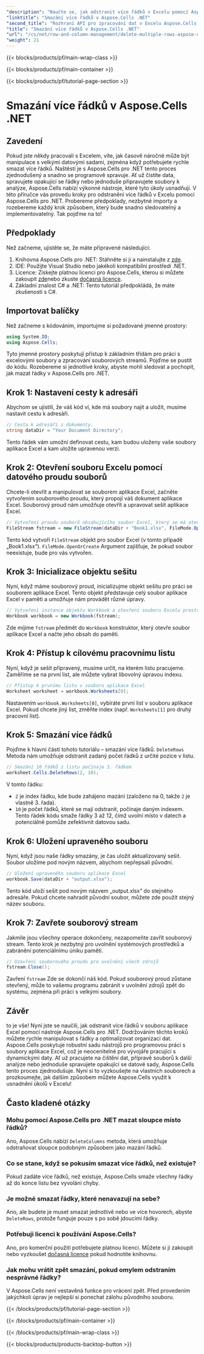 ```yaml
---
"description": "Naučte se, jak odstranit více řádků v Excelu pomocí Aspose.Cells pro .NET. Tato podrobná příručka krok za krokem zahrnuje předpoklady, příklady kódování a nejčastější dotazy pro vývojáře."
"linktitle": "Smazání více řádků v Aspose.Cells .NET"
"second_title": "Rozhraní API pro zpracování dat v Excelu Aspose.Cells v .NET"
"title": "Smazání více řádků v Aspose.Cells .NET"
"url": "/cs/net/row-and-column-management/delete-multiple-rows-aspose-cells/"
"weight": 21
---
```


{{< blocks/products/pf/main-wrap-class >}}

{{< blocks/products/pf/main-container >}}

{{< blocks/products/pf/tutorial-page-section >}}

# Smazání více řádků v Aspose.Cells .NET

## Zavedení
Pokud jste někdy pracovali s Excelem, víte, jak časově náročné může být manipulace s velkými datovými sadami, zejména když potřebujete rychle smazat více řádků. Naštěstí je s Aspose.Cells pro .NET tento proces zjednodušený a snadno se programově spravuje. Ať už čistíte data, spravujete opakující se řádky nebo jednoduše připravujete soubory k analýze, Aspose.Cells nabízí výkonné nástroje, které tyto úkoly usnadňují.
V této příručce vás provedu kroky pro odstranění více řádků v Excelu pomocí Aspose.Cells pro .NET. Probereme předpoklady, nezbytné importy a rozebereme každý krok způsobem, který bude snadno sledovatelný a implementovatelný. Tak pojďme na to!
## Předpoklady
Než začneme, ujistěte se, že máte připravené následující:
1. Knihovna Aspose.Cells pro .NET: Stáhněte si ji a nainstalujte z [zde](https://releases.aspose.com/cells/net/).
2. IDE: Použijte Visual Studio nebo jakékoli kompatibilní prostředí .NET.
3. Licence: Získejte platnou licenci pro Aspose.Cells, kterou si můžete zakoupit [zde](https://purchase.aspose.com/buy)nebo zkuste [dočasná licence](https://purchase.aspose.com/temporary-license/).
4. Základní znalost C# a .NET: Tento tutoriál předpokládá, že máte zkušenosti s C#.
## Importovat balíčky
Než začneme s kódováním, importujme si požadované jmenné prostory:
```csharp
using System.IO;
using Aspose.Cells;
```
Tyto jmenné prostory poskytují přístup k základním třídám pro práci s excelovými soubory a zpracování souborových streamů.
Pojďme se pustit do kódu. Rozebereme si jednotlivé kroky, abyste mohli sledovat a pochopit, jak mazat řádky v Aspose.Cells pro .NET.
## Krok 1: Nastavení cesty k adresáři
Abychom se ujistili, že váš kód ví, kde má soubory najít a uložit, musíme nastavit cestu k adresáři.
```csharp
// Cesta k adresáři s dokumenty.
string dataDir = "Your Document Directory";
```
Tento řádek vám umožní definovat cestu, kam budou uloženy vaše soubory aplikace Excel a kam uložíte upravenou verzi.
## Krok 2: Otevření souboru Excelu pomocí datového proudu souborů
Chcete-li otevřít a manipulovat se souborem aplikace Excel, začněte vytvořením souborového proudu, který propojí váš dokument aplikace Excel. Souborový proud nám umožňuje otevřít a upravovat sešit aplikace Excel.
```csharp
// Vytvoření proudu souborů obsahujícího soubor Excel, který se má otevřít
FileStream fstream = new FileStream(dataDir + "Book1.xlsx", FileMode.OpenOrCreate);
```
Tento kód vytvoří `FileStream` objekt pro soubor Excel (v tomto případě „Book1.xlsx“). `FileMode.OpenOrCreate` Argument zajišťuje, že pokud soubor neexistuje, bude pro vás vytvořen.
## Krok 3: Inicializace objektu sešitu
Nyní, když máme souborový proud, inicializujme objekt sešitu pro práci se souborem aplikace Excel. Tento objekt představuje celý soubor aplikace Excel v paměti a umožňuje nám provádět různé úpravy.
```csharp
// Vytvoření instance objektu Workbook a otevření souboru Excelu prostřednictvím souborového proudu
Workbook workbook = new Workbook(fstream);
```
Zde míjíme `fstream` předmět do `Workbook` konstruktor, který otevře soubor aplikace Excel a načte jeho obsah do paměti.
## Krok 4: Přístup k cílovému pracovnímu listu
Nyní, když je sešit připravený, musíme určit, na kterém listu pracujeme. Zaměříme se na první list, ale můžete vybrat libovolný úpravou indexu.
```csharp
// Přístup k prvnímu listu v souboru aplikace Excel
Worksheet worksheet = workbook.Worksheets[0];
```
Nastavením `workbook.Worksheets[0]`, vybíráte první list v souboru aplikace Excel. Pokud chcete jiný list, změňte index (např. `Worksheets[1]` pro druhý pracovní list).
## Krok 5: Smazání více řádků
Pojďme k hlavní části tohoto tutoriálu – smazání více řádků. `DeleteRows` Metoda nám umožňuje odstranit zadaný počet řádků z určité pozice v listu.
```csharp
// Smazání 10 řádků z listu počínaje 3. řádkem
worksheet.Cells.DeleteRows(2, 10);
```
V tomto řádku:
- `2` je index řádku, kde bude zahájeno mazání (založeno na 0, takže `2` je vlastně 3. řada).
- `10` je počet řádků, které se mají odstranit, počínaje daným indexem.
Tento řádek kódu smaže řádky 3 až 12, čímž uvolní místo v datech a potenciálně pomůže zefektivnit datovou sadu.
## Krok 6: Uložení upraveného souboru
Nyní, když jsou naše řádky smazány, je čas uložit aktualizovaný sešit. Soubor uložíme pod novým názvem, abychom nepřepsali původní.
```csharp
// Uložení upraveného souboru aplikace Excel
workbook.Save(dataDir + "output.xlsx");
```
Tento kód uloží sešit pod novým názvem „output.xlsx“ do stejného adresáře. Pokud chcete nahradit původní soubor, můžete zde použít stejný název souboru.
## Krok 7: Zavřete souborový stream
Jakmile jsou všechny operace dokončeny, nezapomeňte zavřít souborový stream. Tento krok je nezbytný pro uvolnění systémových prostředků a zabránění potenciálnímu úniku paměti.
```csharp
// Uzavření souborového proudu pro uvolnění všech zdrojů
fstream.Close();
```
Zavření `fstream` Zde se dokončí náš kód. Pokud souborový proud zůstane otevřený, může to vašemu programu zabránit v uvolnění zdrojů zpět do systému, zejména při práci s velkými soubory.
## Závěr
to je vše! Nyní jste se naučili, jak odstranit více řádků v souboru aplikace Excel pomocí nástroje Aspose.Cells pro .NET. Dodržováním těchto kroků můžete rychle manipulovat s řádky a optimalizovat organizaci dat. Aspose.Cells poskytuje robustní sadu nástrojů pro programovou práci s soubory aplikace Excel, což je neocenitelné pro vývojáře pracující s dynamickými daty.
Ať už pracujete na čištění dat, přípravě souborů k další analýze nebo jednoduše spravujete opakující se datové sady, Aspose.Cells tento proces zjednodušuje. Nyní si to vyzkoušejte na vlastních souborech a prozkoumejte, jak dalším způsobem můžete Aspose.Cells využít k usnadnění úkolů v Excelu!
## Často kladené otázky
### Mohu pomocí Aspose.Cells pro .NET mazat sloupce místo řádků?  
Ano, Aspose.Cells nabízí `DeleteColumns` metoda, která umožňuje odstraňovat sloupce podobným způsobem jako mazání řádků.
### Co se stane, když se pokusím smazat více řádků, než existuje?  
Pokud zadáte více řádků, než existuje, Aspose.Cells smaže všechny řádky až do konce listu bez vyvolání chyby.
### Je možné smazat řádky, které nenavazují na sebe?  
Ano, ale budete je muset smazat jednotlivě nebo ve více hovorech, abyste `DeleteRows`, protože funguje pouze s po sobě jdoucími řádky.
### Potřebuji licenci k používání Aspose.Cells?  
Ano, pro komerční použití potřebujete platnou licenci. Můžete si ji zakoupit nebo vyzkoušet [dočasná licence](https://purchase.aspose.com/temporary-license/) pokud hodnotíte knihovnu.
### Jak mohu vrátit zpět smazání, pokud omylem odstraním nesprávné řádky?  
V Aspose.Cells není vestavěná funkce pro vrácení zpět. Před provedením jakýchkoli úprav je nejlepší si ponechat zálohu původního souboru.

{{< /blocks/products/pf/tutorial-page-section >}}

{{< /blocks/products/pf/main-container >}}

{{< /blocks/products/pf/main-wrap-class >}}

{{< blocks/products/products-backtop-button >}}